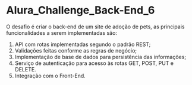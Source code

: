 # Alura_Challenge_Back-End_6
O desafio é criar o back-end de um site de adoção de pets,
as principais funcionalidades a serem implementadas são:

1. API com rotas implementadas segundo o padrão REST;
1. Validações feitas conforme as regras de negócio;
1. Implementação de base de dados para persistência das informações;
1. Serviço de autenticação para acesso às rotas GET, POST, PUT e DELETE.
1. Integração com o Front-End.
